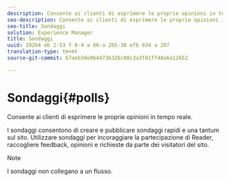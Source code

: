 ```yaml
---
description: Consente ai clienti di esprimere le proprie opinioni in tempo reale.
seo-description: Consente ai clienti di esprimere le proprie opinioni in tempo reale.
seo-title: Sondaggi
solution: Experience Manager
title: Sondaggi
uuid: 19264 eb 2-53 f 8-4 a 66-a 265-38 efb 634 a 207
translation-type: tm+mt
source-git-commit: 67aeb3de964473b326c88c3a3f81ff48a6a12652

---
```



# Sondaggi{#polls}

Consente ai clienti di esprimere le proprie opinioni in tempo reale.

I sondaggi consentono di creare e pubblicare sondaggi rapidi e una tantum sul sito. Utilizzare sondaggi per incoraggiare la partecipazione di Reader, raccogliere feedback, opinioni e richieste da parte dei visitatori del sito.

>[!NOTE]
>
>I sondaggi non collegano a un flusso.


